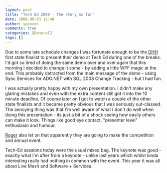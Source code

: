 ```yaml
---
layout: post
title: "Tech Ed 2008 - The story so far"
date: 2008-09-03 12:40
author: spencen
comments: true
categories: [General]
tags: []
---
```



Due to some late schedule changes I was fortunate enough to be the [DHH](http://www.microsoft.com/australia/heroes/view_demos.aspx) first state finalist to present their demo at Tech Ed during one of the breaks. I'd got so tired of doing the same demo over and over again that this morning I decided to change it some - by adding a little WPF magic at the end. This probably detracted from the main message of the demo - using Sync Services for ADO.NET with SQL 2008 Change Tracking - but I had fun. 
  

I was actually pretty happy with my own presentation. I didn't make any glaring mistakes and even with the extra content still got it into the 10 minute deadline. Of course later on I got to watch a couple of the other state finalists and it became pretty obvious that I was seriously out-classed. The annoying thing was that I'm well aware of what I don't do well when doing this presentation - its just a bit of a shock seeing how easily others can make it look. Things like good eye contact, &quot;presenter level&quot; enthusiasm and humour. 
  

[Roger](http://blogs.msdn.com/rog42/) also let on that apparently they are going to make the competition and annual event.
  

Tech-Ed sessions today were the usual mixed bag. The keynote was good - exactly what I'm after from a keynote - unlike last years which whilst kinda interesting really had nothing in common with the event. This year it was all about Live Mesh and Software + Services.


